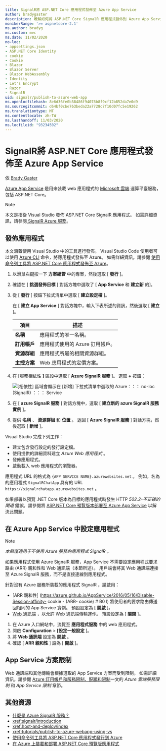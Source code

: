 ```yaml
---
title: SignalR將 ASP.NET Core 應用程式發佈至 Azure App Service
author: bradygaster
description: 瞭解如何將 ASP.NET Core SignalR 應用程式發佈到 Azure App Service。
monikerRange: '>= aspnetcore-2.1'
ms.author: bradyg
ms.custom: mvc
ms.date: 11/02/2020
no-loc:
- appsettings.json
- ASP.NET Core Identity
- cookie
- Cookie
- Blazor
- Blazor Server
- Blazor WebAssembly
- Identity
- Let's Encrypt
- Razor
- SignalR
uid: signalr/publish-to-azure-web-app
ms.openlocfilehash: 8e6d36fe0b38486f94078b8f9cf12b852da7e0d9
ms.sourcegitcommit: d64bf0cbe763beda22a7728c7f10d07fc5e19262
ms.translationtype: MT
ms.contentlocale: zh-TW
ms.lasthandoff: 11/03/2020
ms.locfileid: "93234502"
---
```

# <a name="publish-an-aspnet-core-no-locsignalr-app-to-azure-app-service"></a>SignalR將 ASP.NET Core 應用程式發佈至 Azure App Service

依 [Brady Gaster](https://twitter.com/bradygaster)

[Azure App Service](/azure/app-service/app-service-web-overview) 是用來裝載 web 應用程式的 [Microsoft 雲端](https://azure.microsoft.com/) 運算平臺服務，包括 ASP.NET Core。

> [!NOTE]
> 本文是指從 Visual Studio 發佈 ASP.NET Core SignalR 應用程式。 如需詳細資訊，請參閱[ SignalR Azure 服務](https://azure.microsoft.com/services/signalr-service)。

## <a name="publish-the-app"></a>發佈應用程式

本文涵蓋使用 Visual Studio 中的工具進行發佈。 Visual Studio Code 使用者可以使用 [Azure CLI](/cli/azure) 命令，將應用程式發佈至 Azure。 如需詳細資訊，請參閱 [使用命令列工具將 ASP.NET Core 應用程式發佈至 Azure](/azure/app-service/app-service-web-get-started-dotnet)。

1. 以滑鼠右鍵按一下 **方案總管** 中的專案，然後選取 [ **發行** ]。

1. 確認在 [ **挑選發佈目標** ] 對話方塊中選取了 [ **App Service** 和 **建立新** 的]。

1. 從 [ **發行** ] 按鈕下拉式清單中選取 [ **建立設定檔** ]。

   在 [ **建立 App Service** ] 對話方塊中，輸入下表所述的資訊，然後選取 [ **建立** ]。

   | 項目               | 描述 |
   | ------------------ | ----------- |
   | **名稱**           | 應用程式的唯一名稱。 |
   | **訂用帳戶**   | 應用程式使用的 Azure 訂用帳戶。 |
   | **資源群組** | 應用程式所屬的相關資源群組。 |
   | **主控方案**   | Web 應用程式的定價方案。 |

1. 在 [服務相依性 **]** 區段中選取 [ **Azure SignalR 服務** ]。 選取 **+** 按鈕：

   ![[相依性] 區域會顯示在 [新增] 下拉式清單中選取的 Azure：：： no-loc (SignalR) ：：： Service](publish-to-azure-web-app/_static/signalr-service-dependency.png)

1. 在 [ **azure SignalR 服務** ] 對話方塊中，選取 [ **建立新的 azure SignalR 服務實例** ]。

1. 提供 **名稱** 、 **資源群組** 和 **位置** 。 返回 [ **Azure SignalR 服務** ] 對話方塊，然後選取 [ **新增** ]。

Visual Studio 完成下列工作：

* 建立包含發行設定的發行設定檔。
* 使用提供的詳細資料建立 *Azure Web 應用程式* 。
* 發佈應用程式。
* 啟動載入 web 應用程式的瀏覽器。

應用程式 URL 的格式為 `{APP SERVICE NAME}.azurewebsites.net` 。 例如，名為的應用程式 `SignalRChatApp` 具有的 URL `https://signalrchatapp.azurewebsites.net` 。

如果部署以預覽 .NET Core 版本為目標的應用程式時發生 HTTP *502.2-不正確的閘道* 錯誤，請參閱將 [ASP.NET Core 預覽版本部署至 Azure App Service](xref:host-and-deploy/azure-apps/index#deploy-aspnet-core-preview-release-to-azure-app-service) 以解決此問題。

## <a name="configure-the-app-in-azure-app-service"></a>在 Azure App Service 中設定應用程式

> [!NOTE]
> *本節僅適用于不使用 Azure 服務的應用程式 SignalR 。*
>
> 如果應用程式使用 Azure SignalR 服務，App Service 不需要設定應用程式要求路由 (ARR) 親和性和 Web 通訊端（本節所述）。 用戶端會將其 Web 通訊端連接至 Azure SignalR 服務，而不是直接連線到應用程式。

針對沒有 Azure 服務所裝載的應用程式 SignalR ，請啟用：

* [ARR 親和性] (https://azure.github.io/AppService/2016/05/16/Disable-Session-affinity- cookie - (ARR- cookie) # B0 l) 將使用者的要求路由傳送回相同的 App Service 實例。 預設設定為 [ **開啟** ]。
* [Web 通訊端](xref:fundamentals/websockets) ，以允許 Web 通訊端傳輸運作。 預設設定為 [ **關閉** ]。

1. 在 Azure 入口網站中，流覽至 **應用程式服務** 中的 web 應用程式。
1. 開啟 **Configuration**  >  **[設定一般設定** ]。
1. 將 **Web 通訊端** 設定為 **開啟** 。
1. 確認 [ **ARR 親和性** ] 設為 [ **開啟** ]。

## <a name="app-service-plan-limits"></a>App Service 方案限制

Web 通訊端和其他傳輸會根據選取的 App Service 方案而受到限制。 如需詳細資訊，請參閱 [Azure 訂用帳戶和服務限制、配額和限制](/azure/azure-subscription-service-limits#app-service-limits)一文的 *Azure 雲端服務限制* 和 *App Service 限制* 章節。

## <a name="additional-resources"></a>其他資源

* [什麼是 Azure SignalR 服務？](/azure/azure-signalr/signalr-overview)
* <xref:signalr/introduction>
* <xref:host-and-deploy/index>
* <xref:tutorials/publish-to-azure-webapp-using-vs>
* [使用命令列工具將 ASP.NET Core 應用程式發行到 Azure](/azure/app-service/app-service-web-get-started-dotnet)
* [在 Azure 上裝載和部署 ASP.NET Core 預覽版應用程式](xref:host-and-deploy/azure-apps/index#deploy-aspnet-core-preview-release-to-azure-app-service)
